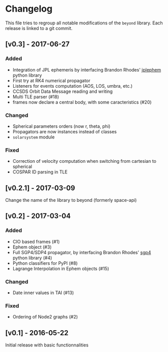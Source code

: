 # Changelog

This file tries to regroup all notable modifications of the ``beyond`` library.
Each release is linked to a git commit.

## [v0.3] - 2017-06-27

### Added
- Integration of JPL ephemeris by interfacing Brandon Rhodes' [jplephem](https://github.com/brandon-rhodes/python-jplephem) python library
- First try at RK4 numerical propagator
- Listeners for events computation (AOS, LOS, umbra, etc.)
- CCSDS Orbit Data Message reading and writing
- Multi TLE parser (#18)
- frames now declare a central body, with some caracteristics (#20)

### Changed
- Spherical parameters orders (now r, theta, phi)
- Propagators are now instances instead of classes
- ``solarsystem`` module

### Fixed
- Correction of velocity computation when switching from cartesian to spherical
- COSPAR ID parsing in TLE

## [v0.2.1] - 2017-03-09

Change the name of the library to beyond (formerly space-api)

## [v0.2] - 2017-03-04

### Added
- CIO based frames (#1)
- Ephem object (#3)
- Full SGP4/SDP4 propagator, by interfacing Brandon Rhodes' [sgp4](https://github.com/brandon-rhodes/python-sgp4) python library (#4)
- Python classifiers for PyPI (#8)
- Lagrange Interpolation in Ephem objects (#15)

### Changed
- Date inner values in TAI (#13)

### Fixed
- Ordering of Node2 graphs (#2)

## [v0.1] - 2016-05-22

Initial release with basic functionnalities